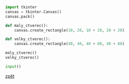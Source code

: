 ```python
import tkinter
canvas = tkinter.Canvas()
canvas.pack()

def maly_ctverec():
    canvas.create_rectangle(10, 20, 10 + 20, 20 + 20)

def velky_ctverec():
    canvas.create_rectangle(40, 40, 40 + 80, 40 + 80)

maly_ctverec()
velky_ctverec()

input()
```

[zpět](../../programovani_uvod.md#úkol-7-3)